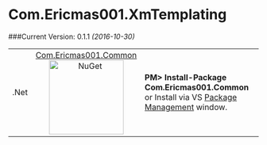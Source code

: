 # Com.Ericmas001.XmTemplating


###Current Version: 0.1.1 *(2016-10-30)*
<table align="center" width="100%">
    <tbody>
        <tr>
            <td rowspan>.Net</td>
            <td align="center">
            <a href="https://www.nuget.org/packages/Com.Ericmas001.XmTemplating/" target="_blank">
            Com.Ericmas001.Common <br />
            <img src="https://raw.githubusercontent.com/NuGet/Home/master/resources/nuget.png" alt="NuGet" width=150 />
            </a>
            </td>
            <td align="left">
                <div class="nuget-badge">
                    <b>PM&gt; Install-Package Com.Ericmas001.Common</b> <br />
                    or Install via VS <a href="https://docs.nuget.org/consume/package-manager-dialog" target="_blank">Package Management</a> window.
                </div>
            </td>
        </tr>
    </tbody>
</table>
